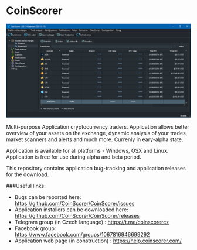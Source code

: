 # CoinScorer

![Application screenshot](https://github.com/CoinScorer/CoinScorer/blob/main/files/CoinScorer_2020-12-12_09-35-54.png?raw=true)

Multi-purpose Application cryptocurrency traders. Application allows better overview of your assets on the exchange, dynamic analysis of your trades, market scanners and alerts and much more. Currenly in eary-alpha state.

Application is available for all platforms - Windows, OSX and Linux. Application is free for use during alpha and beta period.

This repository contains application bug-tracking and application releases for the download. 

###Useful links:

- Bugs can be reported here: https://github.com/CoinScorer/CoinScorer/issues
- Application installers can be downloaded here: https://github.com/CoinScorer/CoinScorer/releases
- Telegram group (in Czech language) : https://t.me/coinscorercz
- Facebook group: https://www.facebook.com/groups/1067816946699292
- Application web page (in construction) : https://help.coinscorer.com/
